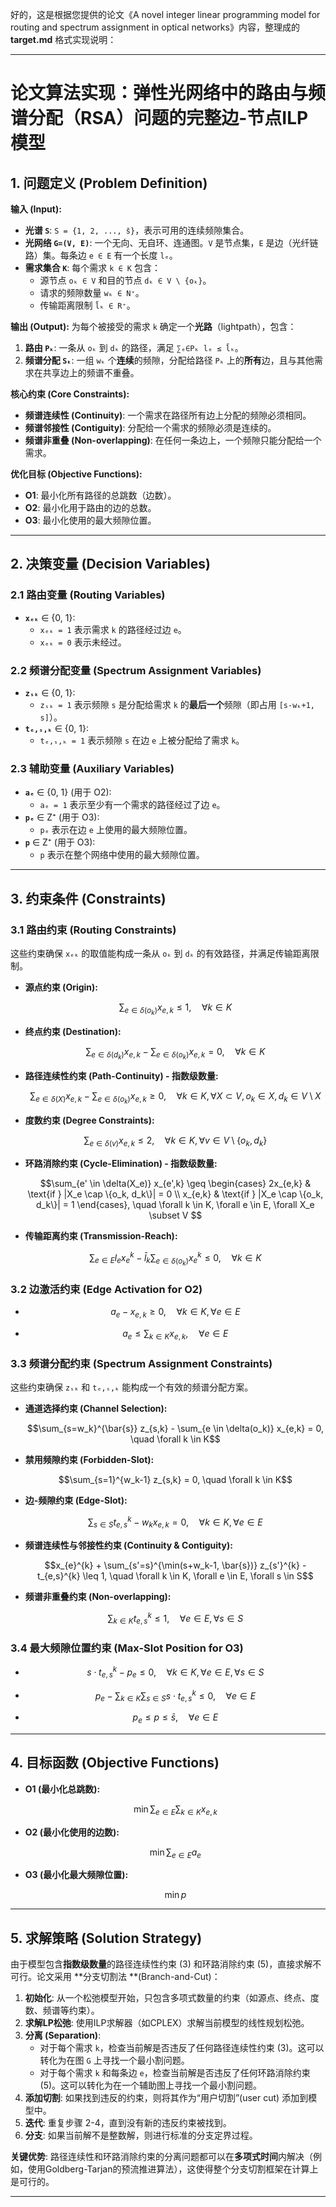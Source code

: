 好的，这是根据您提供的论文《A novel integer linear programming model for routing and spectrum assignment in optical networks》内容，整理成的 **target.md** 格式实现说明：

---

# 论文算法实现：弹性光网络中的路由与频谱分配（RSA）问题的完整边-节点ILP模型

## 1. 问题定义 (Problem Definition)

**输入 (Input):**
*   **光谱 `S`**: `S = {1, 2, ..., s̄}`，表示可用的连续频隙集合。
*   **光网络 `G=(V, E)`**: 一个无向、无自环、连通图。`V` 是节点集，`E` 是边（光纤链路）集。每条边 `e ∈ E` 有一个长度 `lₑ`。
*   **需求集合 `K`**: 每个需求 `k ∈ K` 包含：
    *   源节点 `oₖ ∈ V` 和目的节点 `dₖ ∈ V \ {oₖ}`。
    *   请求的频隙数量 `wₖ ∈ N⁺`。
    *   传输距离限制 `l̄ₖ ∈ R⁺`。

**输出 (Output):**
为每个被接受的需求 `k` 确定一个**光路**（lightpath），包含：
1.  **路由 `Pₖ`**: 一条从 `oₖ` 到 `dₖ` 的路径，满足 `∑ₑ∈Pₖ lₑ ≤ l̄ₖ`。
2.  **频谱分配 `Sₖ`**: 一组 `wₖ` 个**连续**的频隙，分配给路径 `Pₖ` 上的**所有**边，且与其他需求在共享边上的频谱不重叠。

**核心约束 (Core Constraints):**
*   **频谱连续性 (Continuity)**: 一个需求在路径所有边上分配的频隙必须相同。
*   **频谱邻接性 (Contiguity)**: 分配给一个需求的频隙必须是连续的。
*   **频谱非重叠 (Non-overlapping)**: 在任何一条边上，一个频隙只能分配给一个需求。

**优化目标 (Objective Functions):**
*   **O1**: 最小化所有路径的总跳数（边数）。
*   **O2**: 最小化用于路由的边的总数。
*   **O3**: 最小化使用的最大频隙位置。

---

## 2. 决策变量 (Decision Variables)

### 2.1 路由变量 (Routing Variables)
*   **`xₑₖ`** ∈ {0, 1}:
    *   `xₑₖ = 1` 表示需求 `k` 的路径经过边 `e`。
    *   `xₑₖ = 0` 表示未经过。

### 2.2 频谱分配变量 (Spectrum Assignment Variables)
*   **`zₛₖ`** ∈ {0, 1}:
    *   `zₛₖ = 1` 表示频隙 `s` 是分配给需求 `k` 的**最后一个**频隙（即占用 `[s-wₖ+1, s]`）。
*   **`tₑ,ₛ,ₖ`** ∈ {0, 1}:
    *   `tₑ,ₛ,ₖ = 1` 表示频隙 `s` 在边 `e` 上被分配给了需求 `k`。

### 2.3 辅助变量 (Auxiliary Variables)
*   **`aₑ`** ∈ {0, 1} (用于 O2):
    *   `aₑ = 1` 表示至少有一个需求的路径经过了边 `e`。
*   **`pₑ`** ∈ Z⁺ (用于 O3):
    *   `pₑ` 表示在边 `e` 上使用的最大频隙位置。
*   **`p`** ∈ Z⁺ (用于 O3):
    *   `p` 表示在整个网络中使用的最大频隙位置。

---

## 3. 约束条件 (Constraints)

### 3.1 路由约束 (Routing Constraints)
这些约束确保 `xₑₖ` 的取值能构成一条从 `oₖ` 到 `dₖ` 的有效路径，并满足传输距离限制。

*   **源点约束 (Origin):**
    ```math
    \sum_{e \in \delta(o_k)} x_{e,k} \leq 1, \quad \forall k \in K
    ```
*   **终点约束 (Destination):**
    ```math
    \sum_{e \in \delta(d_k)} x_{e,k} - \sum_{e \in \delta(o_k)} x_{e,k} = 0, \quad \forall k \in K
    ```
*   **路径连续性约束 (Path-Continuity) - 指数级数量:**
    ```math
    \sum_{e \in \delta(X)} x_{e,k} - \sum_{e \in \delta(o_k)} x_{e,k} \geq 0, \quad \forall k \in K, \forall X \subset V ,o_k \in X, d_k \in V \setminus X
    ```
*   **度数约束 (Degree Constraints):**
    ```math
    \sum_{e \in \delta(v)} x_{e,k} \leq 2, \quad \forall k \in K, \forall v \in V \setminus \{o_k, d_k\}
    ```
*   **环路消除约束 (Cycle-Elimination) - 指数级数量:**
    ```math
    \sum_{e' \in \delta(X_e)} x_{e',k} \geq 
    \begin{cases} 
    2x_{e,k} & \text{if } |X_e \cap \{o_k, d_k\}| = 0 \\
    x_{e,k} & \text{if } |X_e \cap \{o_k, d_k\}| = 1 
    \end{cases}, \quad \forall k \in K, \forall e \in E, \forall X_e \subset V 
    ```
*   **传输距离约束 (Transmission-Reach):**
    ```math
    \sum_{e \in E} l_e x_{e}^{k} - \bar{l}_k \sum_{e \in \delta(o_k)} x_{e}^{k} \leq 0, \quad \forall k \in K
    ```

### 3.2 边激活约束 (Edge Activation for O2)
*   ```math
    a_e - x_{e,k} \geq 0, \quad \forall k \in K, \forall e \in E
    ```
*   ```math
    a_e \leq \sum_{k \in K} x_{e,k}, \quad \forall e \in E
    ```

### 3.3 频谱分配约束 (Spectrum Assignment Constraints)
这些约束确保 `zₛₖ` 和 `tₑ,ₛ,ₖ` 能构成一个有效的频谱分配方案。

*   **通道选择约束 (Channel Selection):**
    ```math
    \sum_{s=w_k}^{\bar{s}} z_{s,k} - \sum_{e \in \delta(o_k)} x_{e,k} = 0, \quad \forall k \in K
    ```
*   **禁用频隙约束 (Forbidden-Slot):**
    ```math
    \sum_{s=1}^{w_k-1} z_{s,k} = 0, \quad \forall k \in K
    ```
*   **边-频隙约束 (Edge-Slot):**
    ```math
    \sum_{s \in S} t_{e,s}^{k} - w_k x_{e,k} = 0, \quad \forall k \in K, \forall e \in E
    ```
*   **频谱连续性与邻接性约束 (Continuity & Contiguity):**
    ```math
    x_{e}^{k} + \sum_{s'=s}^{\min(s+w_k-1, \bar{s})} z_{s'}^{k} - t_{e,s}^{k} \leq 1, \quad \forall k \in K, \forall e \in E, \forall s \in S
    ```
*   **频谱非重叠约束 (Non-overlapping):**
    ```math
    \sum_{k \in K} t_{e,s}^{k} \leq 1, \quad \forall e \in E, \forall s \in S
    ```

### 3.4 最大频隙位置约束 (Max-Slot Position for O3)
*   ```math
    s \cdot t_{e,s}^{k} - p_e \leq 0, \quad \forall k \in K, \forall e \in E, \forall s \in S
    ```
*   ```math
    p_e - \sum_{k \in K} \sum_{s \in S} s \cdot t_{e,s}^{k} \leq 0, \quad \forall e \in E
    ```
*   ```math
    p_e \leq p \leq \bar{s}, \quad \forall e \in E
    ```

---

## 4. 目标函数 (Objective Functions)

*   **O1 (最小化总跳数):**
    ```math
    \min \sum_{e \in E} \sum_{k \in K} x_{e,k}
    ```
*   **O2 (最小化使用的边数):**
    ```math
    \min \sum_{e \in E} a_e
    ```
*   **O3 (最小化最大频隙位置):**
    ```math
    \min p
    ```

---

## 5. 求解策略 (Solution Strategy)

由于模型包含**指数级数量**的路径连续性约束 (3) 和环路消除约束 (5)，直接求解不可行。论文采用 **分支切割法 **(Branch-and-Cut)：

1.  **初始化**: 从一个松弛模型开始，只包含多项式数量的约束（如源点、终点、度数、频谱等约束）。
2.  **求解LP松弛**: 使用ILP求解器（如CPLEX）求解当前模型的线性规划松弛。
3.  **分离 (Separation)**:
    *   对于每个需求 `k`，检查当前解是否违反了任何路径连续性约束 (3)。这可以转化为在图 `G` 上寻找一个最小割问题。
    *   对于每个需求 `k` 和每条边 `e`，检查当前解是否违反了任何环路消除约束 (5)。这可以转化为在一个辅助图上寻找一个最小割问题。
4.  **添加切割**: 如果找到违反的约束，则将其作为“用户切割”(user cut) 添加到模型中。
5.  **迭代**: 重复步骤 2-4，直到没有新的违反约束被找到。
6.  **分支**: 如果当前解不是整数解，则进行标准的分支定界过程。

**关键优势**: 路径连续性和环路消除约束的分离问题都可以在**多项式时间**内解决（例如，使用Goldberg-Tarjan的预流推进算法），这使得整个分支切割框架在计算上是可行的。

---